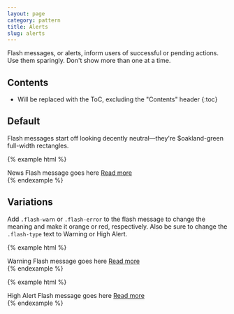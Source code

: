 ```yaml
---
layout: page
category: pattern
title: Alerts
slug: alerts
---
```


Flash messages, or alerts, inform users of successful or pending actions. Use them sparingly. Don't show more than one at a time.

## Contents

* Will be replaced with the ToC, excluding the "Contents" header
{:toc}

## Default

Flash messages start off looking decently neutral—they're $oakland-green full-width rectangles.

{% example html %}
<div class="flash">
  <div class="container">
    <span class="flash-type">News</span>
    <span class="flash-text">Flash message goes here</span>
    <a href="#">Read more</a>
  </div>
</div>
{% endexample %}

## Variations

Add `.flash-warn` or `.flash-error` to the flash message to change the meaning and make it orange or red, respectively. Also be sure to change the `.flash-type` text to Warning or High Alert.

{% example html %}
<div class="flash flash-warn">
  <div class="container">
    <span class="flash-type">Warning</span>
    <span class="flash-text">Flash message goes here</span>
    <a href="#">Read more</a>
  </div>
</div>
{% endexample %}

{% example html %}
<div class="flash flash-alert">
  <div class="container">
    <span class="flash-type">High Alert</span>
    <span class="flash-text">Flash message goes here</span>
    <a href="#">Read more</a>
  </div>
</div>
{% endexample %}
